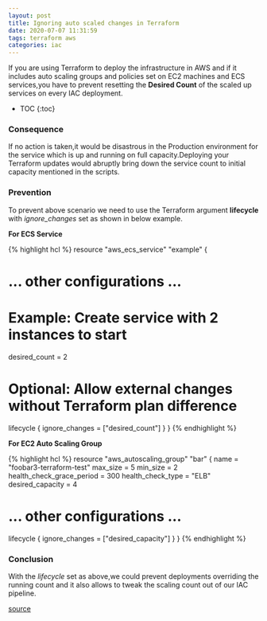 ```yaml
---
layout: post
title: Ignoring auto scaled changes in Terraform
date: 2020-07-07 11:31:59
tags: terraform aws
categories: iac
---
```


If you are using Terraform to deploy the infrastructure in AWS and if it includes auto scaling groups and policies set on EC2 machines and ECS services,you have to prevent resetting the **Desired Count** of the scaled up services on every IAC deployment.

* TOC 
{:toc}

### Consequence

If no action is taken,it would be disastrous in the Production environment for the service which is up and running on full capacity.Deploying your Terraform updates would abruptly bring down the service count to initial capacity mentioned in the scripts.

### Prevention

To prevent above scenario we need to use the Terraform argument **lifecycle** with *ignore_changes* set as shown in below example.


**For ECS Service**

{% highlight hcl %}
resource "aws_ecs_service" "example" {
  # ... other configurations ...

  # Example: Create service with 2 instances to start
  desired_count = 2

  # Optional: Allow external changes without Terraform plan difference
  lifecycle {
    ignore_changes = ["desired_count"]
  }
}
{% endhighlight %}

**For EC2 Auto Scaling Group**

{% highlight hcl %}
resource "aws_autoscaling_group" "bar" {
  name                      = "foobar3-terraform-test"
  max_size                  = 5
  min_size                  = 2
  health_check_grace_period = 300
  health_check_type         = "ELB"
  desired_capacity          = 4
  # ... other configurations ...

  lifecycle {
    ignore_changes = ["desired_capacity"]  }
}
{% endhighlight %}


### Conclusion


With the *lifecycle* set as above,we could prevent deployments overriding the running count and it also allows to tweak the scaling count out of our IAC pipeline.


[source](https://www.terraform.io/docs/configuration/resources.html#ignore_changes)

